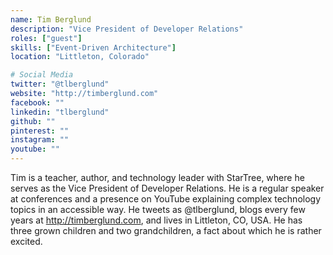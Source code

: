 ```yaml
---
name: Tim Berglund
description: "Vice President of Developer Relations"
roles: ["guest"]
skills: ["Event-Driven Architecture"]
location: "Littleton, Colorado"

# Social Media
twitter: "@tlberglund"
website: "http://timberglund.com"
facebook: ""
linkedin: "tlberglund"
github: ""
pinterest: ""
instagram: ""
youtube: ""
---
```


Tim is a teacher, author, and technology leader with StarTree, where he serves as the Vice President of Developer Relations. He is a regular speaker at conferences and a presence on YouTube explaining complex technology topics in an accessible way. He tweets as @tlberglund, blogs every few years at http://timberglund.com, and lives in Littleton, CO, USA. He has three grown children and two grandchildren, a fact about which he is rather excited.

<!--more-->
